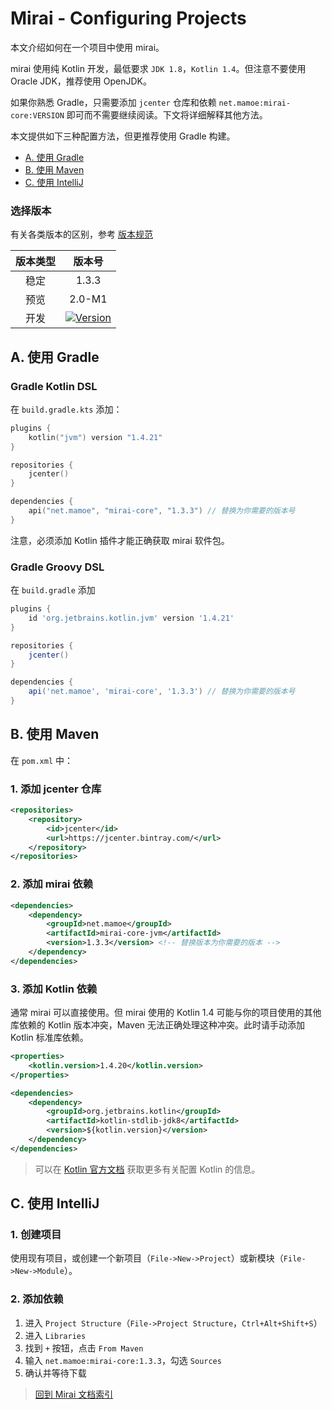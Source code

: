 # Mirai - Configuring Projects

本文介绍如何在一个项目中使用 mirai。

mirai 使用纯 Kotlin 开发，最低要求 `JDK 1.8`，`Kotlin 1.4`。但注意不要使用 Oracle JDK，推荐使用 OpenJDK。

如果你熟悉 Gradle，只需要添加 `jcenter` 仓库和依赖 `net.mamoe:mirai-core:VERSION` 即可而不需要继续阅读。下文将详细解释其他方法。

本文提供如下三种配置方法，但更推荐使用 Gradle 构建。

- [A. 使用 Gradle](#a-使用-gradle)
- [B. 使用 Maven](#b-使用-maven)
- [C. 使用 IntelliJ](#c-使用-intellij)

###  选择版本
有关各类版本的区别，参考 [版本规范](Evolution.md#版本规范)

[Version]: https://api.bintray.com/packages/him188moe/mirai/mirai-core/images/download.svg?
[Bintray Download]: https://bintray.com/him188moe/mirai/mirai-core/

| 版本类型 |             版本号              |
|:------:|:------------------------------:|
|  稳定   |             1.3.3              |
|  预览   |             2.0-M1             |
|  开发   | [![Version]][Bintray Download] |


## A. 使用 Gradle

### Gradle Kotlin DSL

在 `build.gradle.kts` 添加：

```kotlin
plugins {
    kotlin("jvm") version "1.4.21"
}

repositories {
    jcenter()
}

dependencies {
    api("net.mamoe", "mirai-core", "1.3.3") // 替换为你需要的版本号
}
```

注意，必须添加 Kotlin 插件才能正确获取 mirai 软件包。

### Gradle Groovy DSL

在 `build.gradle` 添加

```groovy
plugins {
    id 'org.jetbrains.kotlin.jvm' version '1.4.21'
}

repositories {
    jcenter()
}

dependencies {
    api('net.mamoe', 'mirai-core', '1.3.3') // 替换为你需要的版本号
}
```


## B. 使用 Maven

在 `pom.xml` 中：

### 1. 添加 jcenter 仓库
```xml
<repositories>
    <repository>
        <id>jcenter</id>
        <url>https://jcenter.bintray.com/</url>
    </repository>
</repositories>
```

### 2. 添加 mirai 依赖

```xml
<dependencies>
    <dependency>
        <groupId>net.mamoe</groupId>
        <artifactId>mirai-core-jvm</artifactId>
        <version>1.3.3</version> <!-- 替换版本为你需要的版本 -->
    </dependency>
</dependencies>
```

### 3. 添加 Kotlin 依赖

通常 mirai 可以直接使用。但 mirai 使用的 Kotlin 1.4 可能与你的项目使用的其他库依赖的 Kotlin 版本冲突，Maven 无法正确处理这种冲突。此时请手动添加 Kotlin 标准库依赖。

```xml
<properties>
    <kotlin.version>1.4.20</kotlin.version>
</properties>
```
```xml
<dependencies>
    <dependency>
        <groupId>org.jetbrains.kotlin</groupId>
        <artifactId>kotlin-stdlib-jdk8</artifactId>
        <version>${kotlin.version}</version>
    </dependency>
</dependencies>
```

> 可以在 [Kotlin 官方文档](https://www.kotlincn=.net/docs/reference/using-maven.html) 获取更多有关配置 Kotlin 的信息。

## C. 使用 IntelliJ

### 1. 创建项目

使用现有项目，或创建一个新项目（`File->New->Project`）或新模块（`File->New->Module`）。

### 2. 添加依赖

1. 进入 `Project Structure`（`File->Project Structure`，`Ctrl+Alt+Shift+S`）
2. 进入 `Libraries`
3. 找到 `+` 按钮，点击 `From Maven`
4. 输入 `net.mamoe:mirai-core:1.3.3`，勾选 `Sources`
5. 确认并等待下载


> [回到 Mirai 文档索引](README.md)
